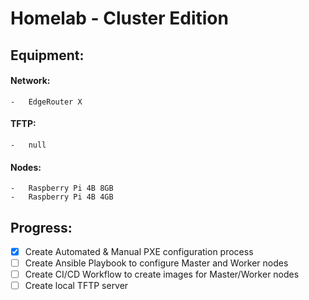 
# Homelab - Cluster Edition

## Equipment:

#### Network:
    -   EdgeRouter X

#### TFTP:
    -   null

#### Nodes:
    -   Raspberry Pi 4B 8GB
    -   Raspberry Pi 4B 4GB

## Progress:
- [x]   Create Automated & Manual PXE configuration process
- [ ]   Create Ansible Playbook to configure Master and Worker nodes
- [ ]   Create CI/CD Workflow to create images for Master/Worker nodes
- [ ]   Create local TFTP server